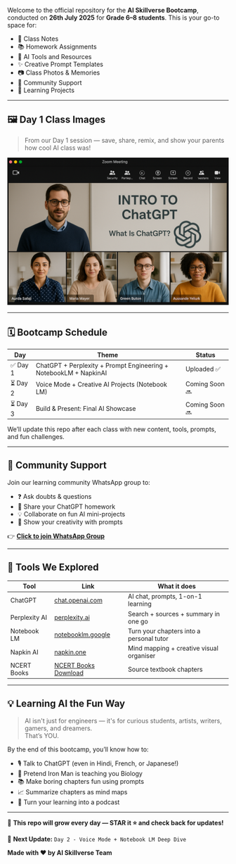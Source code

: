Welcome to the official repository for the **AI Skillverse Bootcamp**, conducted on **26th July 2025** for **Grade 6–8 students**. This is your go-to space for:

- 🧠 Class Notes
- 📚 Homework Assignments
- 🎯 AI Tools and Resources
- ✨ Creative Prompt Templates
- 📷 Class Photos & Memories
- 💬 Community Support
- 🚀 Learning Projects

---

## 🖼️ Day 1 Class Images

> From our Day 1 session — save, share, remix, and show your parents how cool AI class was!

![Alt Text 2](https://github.com/MeetoazBhardwaj/ai-skillverse-26th-july-2025-grade6-8/blob/main/image2.png?raw=true)

---

## 🗓️ Bootcamp Schedule

| Day    | Theme                                             | Status |
|--------|---------------------------------------------------|--------|
| ✅ Day 1 | ChatGPT + Perplexity + Prompt Engineering + NotebookLM + NapkinAI  | Uploaded ✅ |
| ⏳ Day 2 | Voice Mode + Creative AI Projects (Notebook LM)   | Coming Soon 🔜 |
| ⏳ Day 3 | Build & Present: Final AI Showcase                | Coming Soon 🔜 |

We’ll update this repo after each class with new content, tools, prompts, and fun challenges.

---

## 💬 Community Support

Join our learning community WhatsApp group to:

- ❓ Ask doubts & questions  
- 🤩 Share your ChatGPT homework  
- 💡 Collaborate on fun AI mini-projects  
- 🎨 Show your creativity with prompts

👉 **[Click to join WhatsApp Group](https://chat.whatsapp.com/KTRwGhmCyMe1GEwb85GT6Q?mode=r_c)** 

---

## 🔗 Tools We Explored

| Tool           | Link                                      | What it does                              |
|----------------|-------------------------------------------|--------------------------------------------|
| ChatGPT        | [chat.openai.com](https://chat.openai.com) | AI chat, prompts, 1-on-1 learning       |
| Perplexity AI  | [perplexity.ai](https://www.perplexity.ai) | Search + sources + summary in one go       |
| Notebook LM    | [notebooklm.google](https://notebooklm.google) | Turn your chapters into a personal tutor   |
| Napkin AI      | [napkin.one](https://napkin.one)           | Mind mapping + creative visual organiser   |
| NCERT Books    | [NCERT Books Download](https://ncert.nic.in/textbook.php) | Source textbook chapters                   |

---

## 💡 Learning AI the Fun Way

> AI isn't just for engineers — it's for curious students, artists, writers, gamers, and dreamers.  
> That’s YOU.

By the end of this bootcamp, you’ll know how to:

- 🎙️ Talk to ChatGPT (even in Hindi, French, or Japanese!)
- 🤖 Pretend Iron Man is teaching you Biology
- 📚 Make boring chapters fun using prompts
- 📈 Summarize chapters as mind maps
- 🎤 Turn your learning into a podcast

---

📌 **This repo will grow every day — STAR it ⭐ and check back for updates!**

🧠 **Next Update:** `Day 2 - Voice Mode + Notebook LM Deep Dive`

**Made with ❤️ by AI Skillverse Team**
